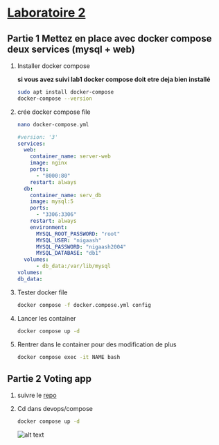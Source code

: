 # [Laboratoire 2](<../../../labs pdf/Laboratoire-2.pdf>)
## Partie 1 Mettez en place avec docker compose deux services (mysql + web)

1. Installer docker compose

    **si vous avez suivi lab1 docker compose doit etre deja bien installé**

    ```bash
    sudo apt install docker-compose
    docker-compose --version
    ```

2. crée docker compose file

    ```bash
    nano docker-compose.yml
    ```

    ```yaml
    #version: '3'
    services:
      web:
        container_name: server-web
        image: nginx
        ports:
          - "8000:80"
        restart: always
      db:
        container_name: serv_db
        image: mysql:5
        ports:
          - "3306:3306"
        restart: always
        environment:
          MYSQL_ROOT_PASSWORD: "root"
          MYSQL_USER: "nigaash"
          MYSQL_PASSWORD: "nigaash2004"
          MYSQL_DATABASE: "db1"
      volumes:
          - db_data:/var/lib/mysql
    volumes:
    db_data:
    ```

3. Tester docker file 
    ```bash
    docker compose -f docker.compose.yml config
    ```

4. Lancer les container
    ```bash
    docker compose up -d
    ```

5. Rentrer dans le container pour des modification de plus
    ```bash
    docker compose exec -it NAME bash
    ```

## Partie 2 Voting app

1. suivre le [repo](https://gitlab.com/lucj/docker-exercices/-/blob/master/10.Compose/voting_app.md)

2. Cd dans devops/compose
    ```bash
    docker compose up -d
    ```
    ![alt text](pics/screen1.jpg)
